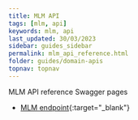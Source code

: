 ```yaml
---
title: MLM API
tags: [mlm, api]
keywords: mlm, api
last_updated: 30/03/2023
sidebar: guides_sidebar
permalink: mlm_api_reference.html
folder: guides/domain-apis
topnav: topnav
---
```


MLM API reference
Swagger pages
- [MLM endpoint](https://vr-api-integration.github.io/youforce-api-Swagger-ui/MLM.html){:target="\_blank"}